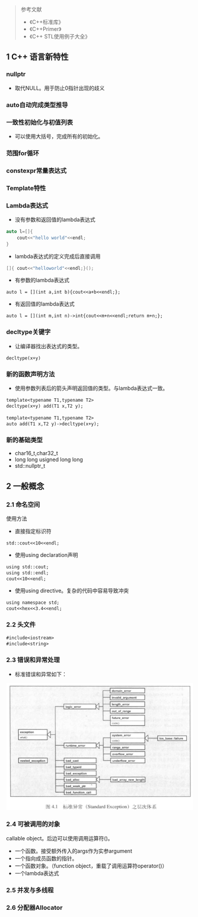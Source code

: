 > 参考文献
> * 《C++标准库》
> * 《C++Primer》
> * 《C++ STL使用例子大全》

## 1 C++ 语言新特性

### nullptr

* 取代NULL。用于防止0指针出现的歧义

### auto自动完成类型推导

### 一致性初始化与初值列表

* 可以使用大括号，完成所有的初始化。

### 范围for循环

### constexpr常量表达式

### Template特性

### Lambda表达式

* 没有参数和返回值的lambda表达式
```C++
auto l=[]{
    cout<<"hello world"<<endl;
}
```
* lambda表达式的定义完成后直接调用
```C++
[]{ cout<<"helloworld"<<endl;}();
```
* 有参数的lambda表达式
```
auto l = [](int a,int b){cout<<a+b<<endl;};
```
* 有返回值的lambda表达式

```
auto l = [](int m,int n)->int{cout<<m+n<<endl;return m+n;};
```

### decltype关键字

* 让编译器找出表达式的类型。

```
decltype(x+y)
```
### 新的函数声明方法

* 使用参数列表后的箭头声明返回值的类型。与lambda表达式一致。
```
template<typename T1,typename T2>
decltype(x+y) add(T1 x,T2 y);

template<typename T1,typename T2>
auto add(T1 x,T2 y)->decltype(x+y);
```

### 新的基础类型

* char16_t,char32_t
* long long usigned long long 
* std::nullptr_t

## 2 一般概念

### 2.1 命名空间

使用方法

* 直接指定标识符

```
std::cout<<10<<endl;
```
* 使用using declaration声明

```
using std::cout;
using std::endl;
cout<<10<<endl;
```
* 使用using directive。复杂的代码中容易导致冲突

```
using namespace std;
cout<<hex<<3.4<<endl;
```

### 2.2 头文件

```
#include<iostream>
#include<string>
```
### 2.3 错误和异常处理

* 标准错误和异常如下：

![](2021-03-05-17-30-07.png)

### 2.4 可被调用的对象

callable object。后边可以使用调用运算符()。
* 一个函数。接受额外传入的args作为实参argument
* 一个指向成员函数的指针。
* 一个函数对象。（function object，重载了调用运算符operator()）
* 一个lambda表达式

### 2.5 并发与多线程

### 2.6 分配器Allocator